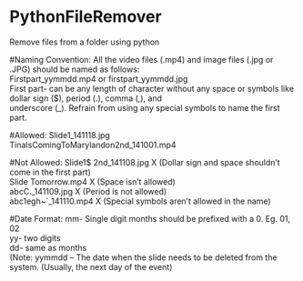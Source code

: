 # PythonFileRemover
Remove files from a folder using python 

#Naming Convention:
All the video files (.mp4) and image files (.jpg or .JPG) should be named as follows: <br/>
Firstpart_yymmdd.mp4    or   firstpart_yymmdd.jpg <br/>
First part- can be any length of character without any space or symbols like dollar sign ($), period (.), comma (,), and <br/> underscore (_). Refrain from using any special symbols to name the first part.<br/>

#Allowed: 
Slide1_141118.jpg<br/>
TinaIsComingToMarylandon2nd_141001.mp4<br/>

#Not Allowed:
Slide1$ 2nd_141108.jpg     X   (Dollar sign and space shouldn’t come in the first part)<br/>
Slide Tomorrow.mp4         X   (Space isn’t allowed)<br/>
abcC._141109.jpg           X    (Period is not allowed)<br/>
abc1egh~`_141110.mp4       X  (Special symbols aren’t allowed in the name)<br/>

#Date Format:
mm- Single digit months should be prefixed with a 0. Eg. 01, 02<br/>
yy- two digits <br/>
dd- same as months <br/>
(Note: yymmdd – The date when the slide needs to be deleted from the system. (Usually, the next day of the event)<br/>
